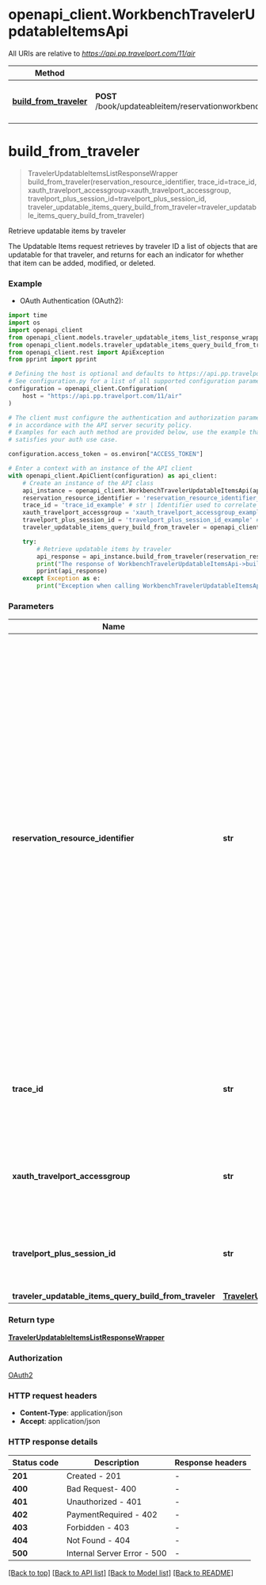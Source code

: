 # openapi_client.WorkbenchTravelerUpdatableItemsApi

All URIs are relative to *https://api.pp.travelport.com/11/air*

Method | HTTP request | Description
------------- | ------------- | -------------
[**build_from_traveler**](WorkbenchTravelerUpdatableItemsApi.md#build_from_traveler) | **POST** /book/updateableitem/reservationworkbench/{ReservationResource_Identifier}/travelerupdatableitems/buildfromtraveler | Retrieve updatable items by traveler


# **build_from_traveler**
> TravelerUpdatableItemsListResponseWrapper build_from_traveler(reservation_resource_identifier, trace_id=trace_id, xauth_travelport_accessgroup=xauth_travelport_accessgroup, travelport_plus_session_id=travelport_plus_session_id, traveler_updatable_items_query_build_from_traveler=traveler_updatable_items_query_build_from_traveler)

Retrieve updatable items by traveler

The Updatable Items request retrieves by traveler ID a list of objects that are updatable for that traveler, and returns for each an indicator for whether that item can be added, modified, or deleted.

### Example

* OAuth Authentication (OAuth2):
```python
import time
import os
import openapi_client
from openapi_client.models.traveler_updatable_items_list_response_wrapper import TravelerUpdatableItemsListResponseWrapper
from openapi_client.models.traveler_updatable_items_query_build_from_traveler import TravelerUpdatableItemsQueryBuildFromTraveler
from openapi_client.rest import ApiException
from pprint import pprint

# Defining the host is optional and defaults to https://api.pp.travelport.com/11/air
# See configuration.py for a list of all supported configuration parameters.
configuration = openapi_client.Configuration(
    host = "https://api.pp.travelport.com/11/air"
)

# The client must configure the authentication and authorization parameters
# in accordance with the API server security policy.
# Examples for each auth method are provided below, use the example that
# satisfies your auth use case.

configuration.access_token = os.environ["ACCESS_TOKEN"]

# Enter a context with an instance of the API client
with openapi_client.ApiClient(configuration) as api_client:
    # Create an instance of the API class
    api_instance = openapi_client.WorkbenchTravelerUpdatableItemsApi(api_client)
    reservation_resource_identifier = 'reservation_resource_identifier_example' # str | Identifier provides the ability to create a globally unique identifier. For the identifier to be globally unique it must have a system provided identifier and the system must be identified using a global naming authority. System identification uses the domain naming system (DNS) to assure they are globally unique and should be an URL. The system provided ID will typically be a primary or surrogate key in a database.
    trace_id = 'trace_id_example' # str | Identifier used to correlate API invocations across long-running or multi-call business flows. (optional)
    xauth_travelport_accessgroup = 'xauth_travelport_accessgroup_example' # str | Identifies the Travelport access group with which the caller is associated (optional)
    travelport_plus_session_id = 'travelport_plus_session_id_example' # str | Travelport Plus Session ID used to maintain an established agency session (optional)
    traveler_updatable_items_query_build_from_traveler = openapi_client.TravelerUpdatableItemsQueryBuildFromTraveler() # TravelerUpdatableItemsQueryBuildFromTraveler |  (optional)

    try:
        # Retrieve updatable items by traveler
        api_response = api_instance.build_from_traveler(reservation_resource_identifier, trace_id=trace_id, xauth_travelport_accessgroup=xauth_travelport_accessgroup, travelport_plus_session_id=travelport_plus_session_id, traveler_updatable_items_query_build_from_traveler=traveler_updatable_items_query_build_from_traveler)
        print("The response of WorkbenchTravelerUpdatableItemsApi->build_from_traveler:\n")
        pprint(api_response)
    except Exception as e:
        print("Exception when calling WorkbenchTravelerUpdatableItemsApi->build_from_traveler: %s\n" % e)
```



### Parameters

Name | Type | Description  | Notes
------------- | ------------- | ------------- | -------------
 **reservation_resource_identifier** | **str**| Identifier provides the ability to create a globally unique identifier. For the identifier to be globally unique it must have a system provided identifier and the system must be identified using a global naming authority. System identification uses the domain naming system (DNS) to assure they are globally unique and should be an URL. The system provided ID will typically be a primary or surrogate key in a database. | 
 **trace_id** | **str**| Identifier used to correlate API invocations across long-running or multi-call business flows. | [optional] 
 **xauth_travelport_accessgroup** | **str**| Identifies the Travelport access group with which the caller is associated | [optional] 
 **travelport_plus_session_id** | **str**| Travelport Plus Session ID used to maintain an established agency session | [optional] 
 **traveler_updatable_items_query_build_from_traveler** | [**TravelerUpdatableItemsQueryBuildFromTraveler**](TravelerUpdatableItemsQueryBuildFromTraveler.md)|  | [optional] 

### Return type

[**TravelerUpdatableItemsListResponseWrapper**](TravelerUpdatableItemsListResponseWrapper.md)

### Authorization

[OAuth2](../README.md#OAuth2)

### HTTP request headers

 - **Content-Type**: application/json
 - **Accept**: application/json

### HTTP response details
| Status code | Description | Response headers |
|-------------|-------------|------------------|
**201** | Created - 201 |  -  |
**400** | Bad Request- 400 |  -  |
**401** | Unauthorized - 401 |  -  |
**402** | PaymentRequired - 402 |  -  |
**403** | Forbidden - 403 |  -  |
**404** | Not Found - 404 |  -  |
**500** | Internal Server Error - 500 |  -  |

[[Back to top]](#) [[Back to API list]](../README.md#documentation-for-api-endpoints) [[Back to Model list]](../README.md#documentation-for-models) [[Back to README]](../README.md)

